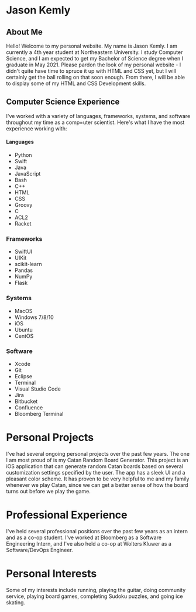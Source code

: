 # Jason Kemly

## About Me
Hello! Welcome to my personal website. My name is Jason Kemly. I am currently a 4th year student at Northeastern University. I study Computer Science, and I am expected to get my Bachelor of Science degree when I graduate in May 2021. Please pardon the look of my personal website - I didn't quite have time to spruce it up with HTML and CSS yet, but I will certainly get the ball rolling on that soon enough. From there, I will be able to display some of my HTML and CSS Development skills.

## Computer Science Experience
I've worked with a variety of languages, frameworks, systems, and software throughout my time as a comp=uter scientist. Here's what I have the most experience working with:

#### Languages
- Python
- Swift
- Java
- JavaScript
- Bash
- C++
- HTML
- CSS
- Groovy
- C
- ACL2
- Racket

### Frameworks
- SwiftUI
- UIKit
- scikit-learn
- Pandas
- NumPy
- Flask

### Systems
- MacOS
- Windows 7/8/10
- iOS
- Ubuntu
- CentOS

### Software
- Xcode
- Git
- Eclipse
- Terminal
- Visual Studio Code
- Jira
- Bitbucket
- Confluence
- Bloomberg Terminal

# Personal Projects
I've had several ongoing personal projects over the past few years. The one I am most proud of is my Catan Random Board Generator. This project is an iOS application that can generate random Catan boards based on several customization settings specified by the user. The app has a sleek UI and a pleasant color scheme. It has proven to be very helpful to me and my family whenever we play Catan, since we can get a better sense of how the board turns out before we play the game.

# Professional Experience
I've held several professional positions over the past few years as an intern and as a co-op student. I've worked at Bloomberg as a Software Engineering Intern, and I've also held a co-op at Wolters Kluwer as a Software/DevOps Engineer.

# Personal Interests
Some of my interests include running, playing the guitar, doing community service, playing board games, completing Sudoku puzzles, and going ice skating.
